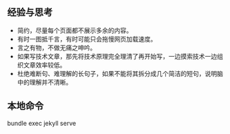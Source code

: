 ## 经验与思考
* 简约，尽量每个页面都不展示多余的内容。
* 有时一图抵千言，有时可能只会拖慢网页加载速度。
* 言之有物，不做无痛之呻吟。
* 如果写技术文章，那先将技术原理完全理清了再开始写，一边摸索技术一边组织文章效率较低。
* 杜绝难断句、难理解的长句子，如果不能将其拆分成几个简洁的短句，说明脑中的理解并不清晰。

## 本地命令
bundle exec jekyll serve

